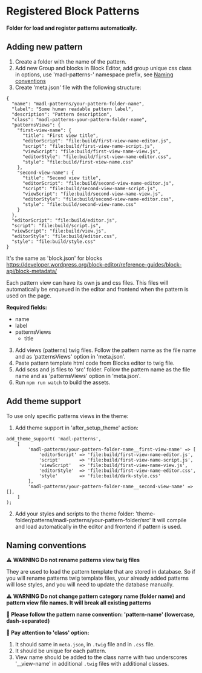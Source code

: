 # Registered Block Patterns
**Folder for load and register patterns automatically.**

## Adding new pattern
1. Create a folder with the name of the pattern.
2. Add new Group and blocks in Block Editor, add group unique css class in options, use 'madl-patterns-' namespace prefix, see [Naming conventions](#naming-conventions)
3. Create 'meta.json' file with the following structure:

```
{
  "name": "madl-patterns/your-pattern-folder-name",
  "label": "Some human readable pattern label",
  "description": "Pattern description",
  "class": "madl-patterns-your-pattern-folder-name",
  "patternsViews": {
    "first-view-name": {
      "title": "First view title",
      "editorScript": "file:build/first-view-name-editor.js",
      "script": "file:build/first-view-name-script.js",
      "viewScript": "file:build/first-view-name-view.js",
      "editorStyle": "file:build/first-view-name-editor.css",
      "style": "file:build/first-view-name.css"
    },
    "second-view-name": {
      "title": "Second view title",
      "editorScript": "file:build/second-view-name-editor.js",
      "script": "file:build/second-view-name-script.js",
      "viewScript": "file:build/second-view-name-view.js",
      "editorStyle": "file:build/second-view-name-editor.css",
      "style": "file:build/second-view-name.css"
    }
  },
  "editorScript": "file:build/editor.js",
  "script": "file:build/script.js",
  "viewScript": "file:build/view.js",
  "editorStyle": "file:build/editor.css",
  "style": "file:build/style.css"
}
```
It's the same as 'block.json' for blocks https://developer.wordpress.org/block-editor/reference-guides/block-api/block-metadata/

Each pattern view can have its own js and css files. This files will automatically be enqueued in the editor and frontend when the pattern is used on the page.

**Required fields:**

- name
- label
- patternsViews
  - title 

3. Add views (patterns) twig files. Follow the pattern name as the file name and as 'patternsViews' option in 'meta.json'.
4. Paste pattern template html code from Blocks editor to twig file.
5. Add scss and js files to 'src' folder. Follow the pattern name as the file name and as 'patternsViews' option in 'meta.json'.
6. Run `npm run watch` to build the assets.

## Add theme support
To use only specific patterns views in the theme: 

1. Add theme support in 'after_setup_theme' action:

```
add_theme_support( 'madl-patterns',
    [
        'madl-patterns/your-pattern-folder-name__first-view-name' => [
            'editorScript' => 'file:build/first-view-name-editor.js',
            'script'       => 'file:build/first-view-name-script.js',
            'viewScript'   => 'file:build/first-view-name-view.js',
            'editorStyle'  => 'file:build/first-view-name-editor.css',
            'style'        => 'file:build/dark-style.css'
        ],
        'madl-patterns/your-pattern-folder-name__second-view-name' => [],
    ]
);
```
2. Add your styles and scripts to the theme folder: 'theme-folder/patterns/madl-patterns/your-pattern-folder/src'
It will compile and load automatically in the editor and frontend if pattern is used.

## Naming conventions

⚠️ **WARNING Do not rename patterns view twig files** 

They are used to load the pattern template that are stored in database. So if you will rename patterns twig template files, your already added patterns will lose styles, and you will need to update the database manually.

⚠️ **WARNING Do not change pattern category name (folder name) and pattern view file names.
It will break all existing patterns** 

**📣 Please follow the pattern name convention: 'pattern-name' (lowercase, dash-separated)** 

**📣 Pay attention to 'class' option:** 
1. It should same in `meta.json`, in `.twig` file and in `.css` file.
2. It should be unique for each pattern.
3. View name should be added to the class name with two underscores '__view-name' in additional `.twig` files with additional classes.
